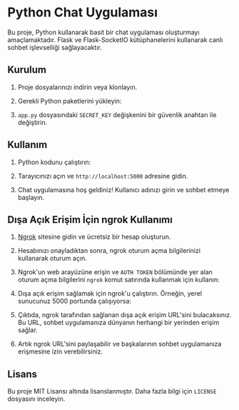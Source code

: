 # Python Chat Uygulaması

Bu proje, Python kullanarak basit bir chat uygulaması oluşturmayı amaçlamaktadır. Flask ve Flask-SocketIO kütüphanelerini kullanarak canlı sohbet işlevselliği sağlayacaktır.

## Kurulum

1. Proje dosyalarınızı indirin veya klonlayın.

2. Gerekli Python paketlerini yükleyin:

3. `app.py` dosyasındaki `SECRET_KEY` değişkenini bir güvenlik anahtarı ile değiştirin.

## Kullanım

1. Python kodunu çalıştırın:

2. Tarayıcınızı açın ve `http://localhost:5000` adresine gidin.

3. Chat uygulamasına hoş geldiniz! Kullanıcı adınızı girin ve sohbet etmeye başlayın.

## Dışa Açık Erişim İçin ngrok Kullanımı

1. [Ngrok](https://ngrok.com) sitesine gidin ve ücretsiz bir hesap oluşturun.

2. Hesabınızı onayladıktan sonra, ngrok oturum açma bilgilerinizi kullanarak oturum açın.

3. Ngrok'un web arayüzüne erişin ve `AUTH TOKEN` bölümünde yer alan oturum açma bilgilerini `ngrok` komut satırında kullanmak için kullanın:

4. Dışa açık erişim sağlamak için ngrok'u çalıştırın. Örneğin, yerel sunucunuz 5000 portunda çalışıyorsa:


5. Çıktıda, ngrok tarafından sağlanan dışa açık erişim URL'sini bulacaksınız. Bu URL, sohbet uygulamanıza dünyanın herhangi bir yerinden erişim sağlar.

6. Artık ngrok URL'sini paylaşabilir ve başkalarının sohbet uygulamanıza erişmesine izin verebilirsiniz.

## Lisans

Bu proje MIT Lisansı altında lisanslanmıştır. Daha fazla bilgi için `LICENSE` dosyasını inceleyin.

